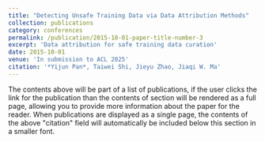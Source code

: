 ```yaml
---
title: "Detecting Unsafe Training Data via Data Attribution Methods"
collection: publications
category: conferences
permalink: /publication/2015-10-01-paper-title-number-3
excerpt: 'Data attribution for safe training data curation'
date: 2015-10-01
venue: 'In submission to ACL 2025'
citation: '*Yijun Pan*, Taiwei Shi, Jieyu Zhao, Jiaqi W. Ma'
---
```


The contents above will be part of a list of publications, if the user clicks the link for the publication than the contents of section will be rendered as a full page, allowing you to provide more information about the paper for the reader. When publications are displayed as a single page, the contents of the above "citation" field will automatically be included below this section in a smaller font.